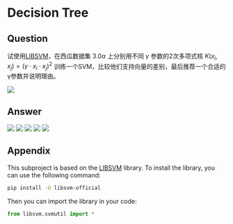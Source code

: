 # Decision Tree
## Question
试使用[LIBSVM](https://www.csie.ntu.edu.tw/~cjlin/libsvm/)，在西瓜数据集 $3.0α$ 上分别用不同 $γ$ 参数的2次多项式核 $K(x_i, x_j)=(γ\cdot x_i\cdot x_j)^2$ 训练一个SVM，比较他们支持向量的差别，最后推荐一个合适的γ参数并说明理由。

![](./data.jpg)

## Answer
![](./scatter.png)
![](./gamma_5.png)
![](./gamma_20.png)
![](./gamma_35.png)
![](./gamma_50.png)

## Appendix
This subproject is based on the [LIBSVM](https://www.csie.ntu.edu.tw/~cjlin/libsvm/) library. To install the library, you can use the following command:

```bash
pip install -U libsvm-official
```

Then you can import the library in your code:

```python
from libsvm.svmutil import *
```